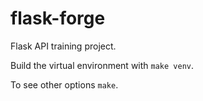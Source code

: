 # flask-forge

Flask API training project.

Build the virtual environment with `make venv`.

To see other options `make`.
